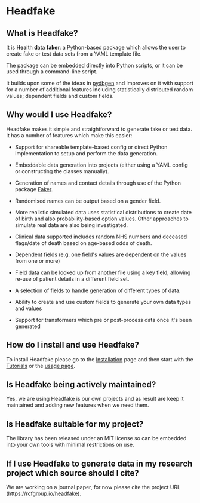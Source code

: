 # Headfake

## What is Headfake?
It is **Hea**lth **d**ata **fake**r: a Python-based package which allows the user to create fake or test data sets from a
YAML template file.

The package can be embedded directly into Python scripts, or it can be used through a command-line script.

It builds upon some of the ideas in [pydbgen](https://github.com/tirthajyoti/pydbgen) and improves on it with support for
a number of additional features including statistically distributed random values; dependent fields and custom fields.

## Why would I use Headfake?
Headfake makes it simple and straightforward to generate fake or test data. It has a number of features which make this easier:

* Support for shareable template-based config or direct Python implementation to setup and perform the data generation.

* Embeddable data generation into projects (either using a YAML config or constructing the classes manually).

* Generation of names and contact details through use of the Python package [Faker](https://faker.readthedocs.io/en/master/index.html).

* Randomised names can be output based on a gender field.

* More realistic simulated data uses statistical distributions to create date of birth and also probability-based option values. Other approaches to simulate real data are also being investigated.

* Clinical data supported includes random NHS numbers and deceased flags/date of death based on age-based odds of death.

* Dependent fields (e.g. one field's values are dependent on the values from one or more)

* Field data can be looked up from another file using a key field, allowing re-use of patient details in a different field set.

* A selection of fields to handle generation of different types of data.

* Ability to create and use custom fields to generate your own data types and values

* Support for transformers which pre or post-process data once it's been generated

## How do I install and use Headfake?
To install Headfake please go to the [Installation](https://rcfgroup.io/headfake/installation.md) page and then start with the [Tutorials](https://rcfgroup.io/headfake/tutorials/tutorial1.md) or the [usage page](https://rcfgroup.io/headfake/usage.md).

## Is Headfake being actively maintained?
Yes, we are using Headfake is our own projects and as result are keep it maintained and adding new features when we need them.

## Is Headfake suitable for my project?
The library has been released under an MIT license so can be embedded into your own tools with minimal restrictions on use.

## If I use Headfake to generate data in my research project which source should I cite?
We are working on a journal paper, for now please cite the project URL (https://rcfgroup.io/headfake).

